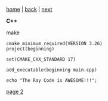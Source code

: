 [home](./page01.md) | [back](./page01.md) | [next](./page02.md)


**C++**

make
```
cmake_minimum_required(VERSION 3.26)
project(beginning)

set(CMAKE_CXX_STANDARD 17)

add_executable(beginning main.cpp)
```


```
echo "The Ray Code is AWESOME!!!";
```



[page 2](./page02.md)

